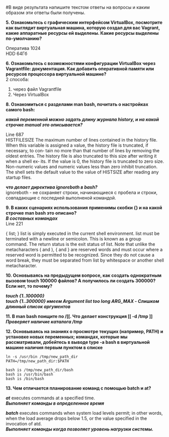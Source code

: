 #В виде результата напишите текстом ответы на вопросы и каким образом эти ответы были получены. 

**5. Ознакомьтесь с графическим интерфейсом VirtualBox, посмотрите как выглядит виртуальная машина, которую создал для вас Vagrant, какие аппаратные ресурсы ей выделены. Какие ресурсы выделены по-умолчанию?**  

 Оператива 1024  
 HDD 64Гб

**6. Ознакомьтесь с возможностями конфигурации VirtualBox через Vagrantfile: документация. Как добавить оперативной памяти или ресурсов процессора виртуальной машине?**     
  2 способа:

   1. через файл Vagrantfile
   2. Через VirtualBox  
  
**8. Ознакомиться с разделами man bash, почитать о настройках самого bash:**  

***какой переменной можно задать длину журнала history, и на какой строчке manual это описывается?***  

Line 687  
HISTFILESIZE
              The  maximum number of lines contained in the history file.  When this variable is assigned a value, the history file is truncated, if necessary, to con‐
              tain no more than that number of lines by removing the oldest entries.  The history file is also truncated to this size after writing it when a shell ex‐
              its.  If the value is 0, the history file is truncated to zero size.  Non-numeric values and numeric values less than zero inhibit truncation.  The shell
              sets the default value to the value of HISTSIZE after reading any startup files.  
  
***что делает директива ignoreboth в bash?***  
ignoreboth - не сохраняет строки, начинающиеся с пробела и строки, совпадающие с последней выполненой командой.  
  
**9. В каких сценариях использования применимы скобки {} и на какой строчке man bash это описано?**  
***В составных командах***  
Line 221

{ list; }
              list is simply executed in the current shell environment.  list must be terminated with a newline or semicolon.  This is known as a group  command.   The
              return  status  is the exit status of list.  Note that unlike the metacharacters ( and ), { and } are reserved words and must occur where a reserved word
              is permitted to be recognized.  Since they do not cause a word break, they must be separated from list by whitespace or another shell metacharacter.  
  
**10. Основываясь на предыдущем вопросе, как создать однократным вызовом touch 100000 файлов? А получилось ли создать 300000? Если нет, то почему?**  
  
***touch {1..100000}***  
***touch {1..300000} имеем Argument list too long ARG_MAX - Слишком длинный список аргументов***  
  
**11. В man bash поищите по /\[\[. Что делает конструкция [[ -d /tmp ]]**  
***Проверяет наличие каталога /tmp***  
  
**12. Основываясь на знаниях о просмотре текущих (например, PATH) и установке новых переменных; командах, которые мы рассматривали, добейтесь в выводе type -a bash в виртуальной машине наличия первым пунктом в списке**  
  
    ln -s /usr/bin /tmp/new_path_dir
    PATH=/tmp/new_path_dir:$PATH   

    bash is /tmp/new_path_dir/bash  
    bash is /usr/bin/bash  
    bash is /bin/bash  

**13. Чем отличается планирование команд с помощью batch и at?**  
  
***at***      executes commands at a specified time.  
***Выполняет команды в определенное время***  

***batch***   executes commands when system load levels permit; in other words, when the load  average  drops  below
               1.5, or the value specified in the invocation of atd.  
***Выполняет команды когда позволяет уровень нагрузки системы.***  




